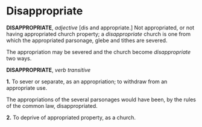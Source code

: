 # Disappropriate

**DISAPPROPRIATE**, _adjective_ \[dis and appropriate.\] Not appropriated, or not having appropriated church property; a _disappropriate_ church is one from which the appropriated parsonage, glebe and tithes are severed.

The appropriation may be severed and the church become _disappropriate_ two ways.

**DISAPPROPRIATE**, _verb transitive_

**1.** To sever or separate, as an appropriation; to withdraw from an appropriate use.

The appropriations of the several parsonages would have been, by the rules of the common law, disappropriated.

**2.** To deprive of appropriated property, as a church.
